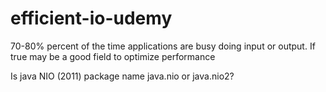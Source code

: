 # efficient-io-udemy

70-80% percent of the time applications are busy doing input or output. If true may be a good field to optimize performance

Is java NIO (2011) package name java.nio or java.nio2?

